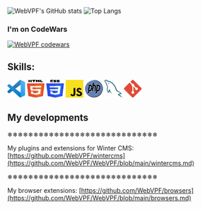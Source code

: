 ![WebVPF's GitHub stats](https://github-readme-stats.vercel.app/api?username=WebVPF&show_icons=true&theme=transparent&hide_border=true&hide_title=true) ![Top Langs](https://github-readme-stats.vercel.app/api/top-langs/?username=WebVPF&layout=compact&hide_title=true&theme=transparent&hide_border=true)

### I'm on CodeWars

[![WebVPF codewars](https://www.codewars.com/users/WebVPF/badges/large)](https://www.codewars.com/users/WebVPF)

## Skills:

<img src="https://github.com/WebVPF/WebVPF/raw/main/icons/vscode.svg" alt="Visual Studio Code" title="Visual Studio Code" width="40px" height="40px"> <img src="https://github.com/WebVPF/WebVPF/raw/main/icons/html-5.svg" alt="HTML5" title="HTML5" width="40px" height="40px"> <img src="https://github.com/WebVPF/WebVPF/raw/main/icons/css-3.svg" alt="CSS3" title="CSS3" width="40px" height="40px"> <img src="https://github.com/WebVPF/WebVPF/raw/main/icons/javascript.svg" alt="JavaScript" title="JavaScript" width="40px" height="40px"> <img src="https://github.com/WebVPF/WebVPF/raw/main/icons/php.svg" alt="PHP" title="PHP" width="40px" height="40px"> <img src="https://github.com/WebVPF/WebVPF/raw/main/icons/mysql.svg" alt="MySQL" title="MySQL" width="40px" height="40px"> <img src="https://github.com/WebVPF/WebVPF/raw/main/icons/git.svg" alt="Git" title="Git" width="40px" height="40px">

## My developments

❄❄❄❄❄❄❄❄❄❄❄❄❄❄❄❄❄❄❄❄❄❄❄❄❄❄❄❄❄

My plugins and extensions for Winter CMS: [https://github.com/WebVPF/wintercms](https://github.com/WebVPF/WebVPF/blob/main/wintercms.md)

❄❄❄❄❄❄❄❄❄❄❄❄❄❄❄❄❄❄❄❄❄❄❄❄❄❄❄❄❄

My browser extensions: [https://github.com/WebVPF/browsers](https://github.com/WebVPF/WebVPF/blob/main/browsers.md)
